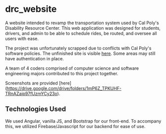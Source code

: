 # drc_website

A website intended to revamp the transportation system used by Cal Poly's Disability Resource Center. This web application was designed for students, drivers, and admin to be able to schedule rides, be routed, and oversee all users with ease.

The project was unfortunately scrapped due to conflicts with Cal Poly's software policies. The unfinished site is visible [here](https://john-lee-site.web.app/). Some areas may still have authentication in place.

A team of 4 coders comprised of computer science and software engineering majors contributed to this project together.

Screenshots are provided [here] (https://drive.google.com/drive/folders/1mP6Z_TPKUHF-TRnAZaip97fUzmYCy23o).

## Technologies Used

We used Angular, vanilla JS, and Bootstrap for our front-end. To accompany this, we utilized Firebase/Javascript for our backend for ease of use.
